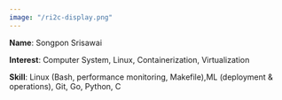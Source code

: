 ```yaml
---
image: "/ri2c-display.png"
---
```



**Name**: Songpon Srisawai

**Interest**: Computer System, Linux, Containerization, Virtualization

**Skill**: Linux (Bash, performance monitoring, Makefile),ML (deployment & operations), Git, Go, Python, C

